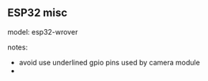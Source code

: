 ## ESP32 misc

model: esp32-wrover

notes:
- avoid use underlined gpio pins used by camera module
- 
